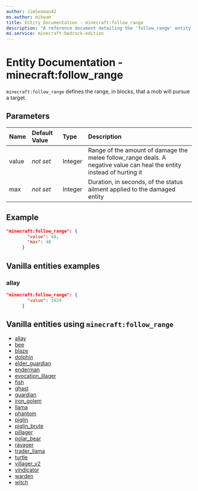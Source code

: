 ```yaml
---
author: JimSeaman42
ms.author: mikeam
title: Entity Documentation - minecraft:follow_range
description: "A reference document detailing the 'follow_range' entity component"
ms.service: minecraft-bedrock-edition
---
```


# Entity Documentation - minecraft:follow_range

`minecraft:follow_range` defines the range, in blocks, that a mob will pursue a target.

## Parameters

|Name |Default Value  |Type  |Description  |
|:----------|:----------|:----------|:----------|
|value|*not set* | Integer| Range of the amount of damage the melee follow_range deals. A negative value can heal the entity instead of hurting it |
|max| *not set*| Integer|  Duration, in seconds, of the status ailment applied to the damaged entity |

## Example

```json
"minecraft:follow_range": {
        "value": 48,
        "max": 48
      }
```

## Vanilla entities examples

### allay

```json
"minecraft:follow_range": {
        "value": 1024
      }
```

## Vanilla entities using `minecraft:follow_range`

- [allay](../../../../Source/VanillaBehaviorPack_Snippets/entities/allay.md)
- [bee](../../../../Source/VanillaBehaviorPack_Snippets/entities/bee.md)
- [blaze](../../../../Source/VanillaBehaviorPack_Snippets/entities/blaze.md)
- [dolphin](../../../../Source/VanillaBehaviorPack_Snippets/entities/dolphin.md)
- [elder_guardian](../../../../Source/VanillaBehaviorPack_Snippets/entities/elder_guardian.md)
- [enderman](../../../../Source/VanillaBehaviorPack_Snippets/entities/enderman.md)
- [evocation_illager](../../../../Source/VanillaBehaviorPack_Snippets/entities/evocation_illager.md)
- [fish](../../../../Source/VanillaBehaviorPack_Snippets/entities/fish.md)
- [ghast](../../../../Source/VanillaBehaviorPack_Snippets/entities/ghast.md)
- [guardian](../../../../Source/VanillaBehaviorPack_Snippets/entities/guardian.md)
- [iron_golem](../../../../Source/VanillaBehaviorPack_Snippets/entities/iron_golem.md)
- [llama](../../../../Source/VanillaBehaviorPack_Snippets/entities/llama.md)
- [phantom](../../../../Source/VanillaBehaviorPack_Snippets/entities/phantom.md)
- [piglin](../../../../Source/VanillaBehaviorPack_Snippets/entities/piglin.md)
- [piglin_brute](../../../../Source/VanillaBehaviorPack_Snippets/entities/piglin_brute.md)
- [pillager](../../../../Source/VanillaBehaviorPack_Snippets/entities/pillager.md)
- [polar_bear](../../../../Source/VanillaBehaviorPack_Snippets/entities/polar_bear.md)
- [ravager](../../../../Source/VanillaBehaviorPack_Snippets/entities/ravager.md)
- [trader_llama](../../../../Source/VanillaBehaviorPack_Snippets/entities/trader_llama.md)
- [turtle](../../../../Source/VanillaBehaviorPack_Snippets/entities/turtle.md)
- [villager_v2](../../../../Source/VanillaBehaviorPack_Snippets/entities/villager_v2.md)
- [vindicator](../../../../Source/VanillaBehaviorPack_Snippets/entities/vindicator.md)
- [warden](../../../../Source/VanillaBehaviorPack_Snippets/entities/warden.md)
- [witch](../../../../Source/VanillaBehaviorPack_Snippets/entities/witch.md)
